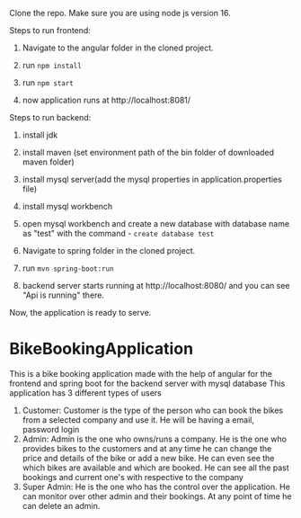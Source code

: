 Clone the repo.
Make sure you are using node js version 16.



Steps to run frontend:

1. Navigate to the angular folder in the cloned project.

2. run ```npm install```

3. run ```npm start```

4. now application runs at http://localhost:8081/



Steps to run backend:

1. install jdk

2. install maven (set environment path of the bin folder of downloaded maven folder)

3. install mysql server(add the mysql properties in application.properties file)

4. install mysql workbench

5. open mysql workbench and create a new database with database name as "test"  with the command - ```create database test```  

6. Navigate to spring folder in the cloned project.

7. run ```mvn spring-boot:run```

8. backend server starts running at http://localhost:8080/ and you can see "Api is running" there.


Now, the application is ready to serve.

# BikeBookingApplication
This is a bike booking application made with the help of angular for the frontend and spring boot for the backend server with mysql database
This application has 3 different types of users
1. Customer:
  Customer is the type of the person who can book the bikes from a selected company and use it. He will be having a email, password login
2. Admin:
  Admin is the one who owns/runs a company. He is the one who provides bikes to the customers and at any time he can change the price and details of the bike or add a new bike.
  He can even see the which bikes are available and which are booked. He can see all the past bookings and current one's with respective to the company
3. Super Admin:
  He is the one who has the control over the application. He can monitor over other admin and their bookings. At any point of time he can delete an admin.

